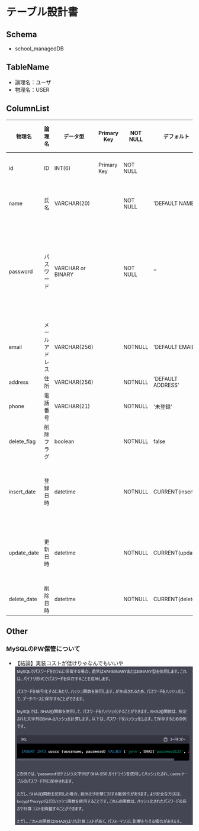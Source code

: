 # テーブル設計書

## Schema
- school_managedDB

## TableName
- 論理名：ユーザ  
- 物理名：USER  

## ColumnList
| 物理名 | 論理名  | データ型   | Primary Key | NOT NULL | デフォルト | コメント | 備考 | 
| ------ | ------ | --------  | ----------- | -------- | ---------- | -------- | -------- | 
| id     | ID     | INT(6)     | Primary Key | NOT NULL |  | ユーザID | 社員番号いれる？  |  
| name   | 氏名   | VARCHAR(20) |  | NOT NULL | 'DEFAULT NAME' | ユーザ氏名 |   |   
| password | パスワード | VARCHAR or BINARY |  | NOT NULL | '' | ログインパスワード | SHA2関数で暗号化する。実装時に楽であればなんでも。  |   
| email | メールアドレス | VARCHAR(256) |  | NOTNULL | 'DEFAULT EMAIL' | メールアドレス |   |  
| address | 住所 | VARCHAR(256) |  | NOTNULL | 'DEFAULT ADDRESS' | 住所 |   |  
| phone | 電話番号 | VARCHAR(21) |  | NOTNULL | '未登録' | 電話番号 |   |  
| delete_flag | 削除フラグ | boolean |  | NOTNULL | false | 削除フラグ |   |  
| insert_date | 登録日時 | datetime |  | NOTNULL | CURRENT(insert) | 登録日時 | エンティティリスナにて自動設定 |  
| update_date | 更新日時 | datetime |  | NOTNULL | CURRENT(update) | 更新日時 | エンティティリスナにて自動設定  |  
| delete_date | 削除日時 | datetime |  | NOTNULL | CURRENT(delete) | 削除日時 |  削除時に設定 |  

## Other  
### MySQLのPW保管について
- 【結論】実装コストが低けりゃなんでもいいや  
![PW](../img/password_settings.png)
